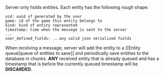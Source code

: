 Server only holds entities. Each entity has the following rough shape:
```
uid: uuid v7 generated by the user
game: id of the game this entity belongs to
kind: kind of entity represented
timestamp: time when the messege is sent to the server
...
user_defined_fields: ...any valid json serialized fields
```

When receiving a message, server will add the entity to a [[Entity queue|queue of entities to save]] and periodically save entities to the database in chunks.
**ANY** received entity that is already queued and has a timestamp that is before the currently queued timestamp will be **DISCARDED**.